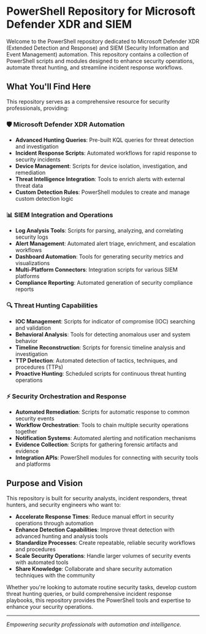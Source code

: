 # PowerShell Repository for Microsoft Defender XDR and SIEM

Welcome to the PowerShell repository dedicated to Microsoft Defender XDR (Extended Detection and Response) and SIEM (Security Information and Event Management) automation. This repository contains a collection of PowerShell scripts and modules designed to enhance security operations, automate threat hunting, and streamline incident response workflows.

## What You'll Find Here

This repository serves as a comprehensive resource for security professionals, providing:

### 🛡️ Microsoft Defender XDR Automation
- **Advanced Hunting Queries**: Pre-built KQL queries for threat detection and investigation
- **Incident Response Scripts**: Automated workflows for rapid response to security incidents
- **Device Management**: Scripts for device isolation, investigation, and remediation
- **Threat Intelligence Integration**: Tools to enrich alerts with external threat data
- **Custom Detection Rules**: PowerShell modules to create and manage custom detection logic

### 📊 SIEM Integration and Operations
- **Log Analysis Tools**: Scripts for parsing, analyzing, and correlating security logs
- **Alert Management**: Automated alert triage, enrichment, and escalation workflows
- **Dashboard Automation**: Tools for generating security metrics and visualizations
- **Multi-Platform Connectors**: Integration scripts for various SIEM platforms
- **Compliance Reporting**: Automated generation of security compliance reports

### 🔍 Threat Hunting Capabilities
- **IOC Management**: Scripts for indicator of compromise (IOC) searching and validation
- **Behavioral Analysis**: Tools for detecting anomalous user and system behavior
- **Timeline Reconstruction**: Scripts for forensic timeline analysis and investigation
- **TTP Detection**: Automated detection of tactics, techniques, and procedures (TTPs)
- **Proactive Hunting**: Scheduled scripts for continuous threat hunting operations

### ⚡ Security Orchestration and Response
- **Automated Remediation**: Scripts for automatic response to common security events
- **Workflow Orchestration**: Tools to chain multiple security operations together
- **Notification Systems**: Automated alerting and notification mechanisms
- **Evidence Collection**: Scripts for gathering forensic artifacts and evidence
- **Integration APIs**: PowerShell modules for connecting with security tools and platforms

## Purpose and Vision

This repository is built for security analysts, incident responders, threat hunters, and security engineers who want to:

- **Accelerate Response Times**: Reduce manual effort in security operations through automation
- **Enhance Detection Capabilities**: Improve threat detection with advanced hunting and analysis tools
- **Standardize Processes**: Create repeatable, reliable security workflows and procedures
- **Scale Security Operations**: Handle larger volumes of security events with automated tools
- **Share Knowledge**: Collaborate and share security automation techniques with the community

Whether you're looking to automate routine security tasks, develop custom threat hunting queries, or build comprehensive incident response playbooks, this repository provides the PowerShell tools and expertise to enhance your security operations.

---

*Empowering security professionals with automation and intelligence.*
